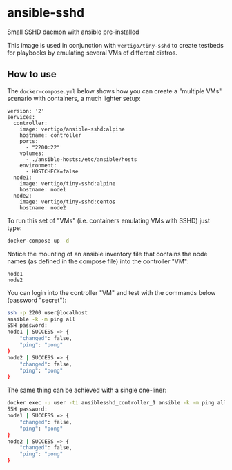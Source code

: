 # ansible-sshd
Small SSHD daemon with ansible pre-installed

This image is used in conjunction with `vertigo/tiny-sshd` to create testbeds for playbooks by emulating several VMs of different distros.

## How to use

The `docker-compose.yml` below shows how you can create a "multiple VMs" scenario with containers, a much lighter setup:

```
version: '2'
services:
  controller:
    image: vertigo/ansible-sshd:alpine
    hostname: controller
    ports:
      - "2200:22"
    volumes:
      - ./ansible-hosts:/etc/ansible/hosts
    environment:
      - HOSTCHECK=false
  node1:
    image: vertigo/tiny-sshd:alpine
    hostname: node1
  node2:
    image: vertigo/tiny-sshd:centos
    hostname: node2
```

To run this set of "VMs" (i.e. containers emulating VMs with SSHD) just type:

```sh
docker-compose up -d
```

Notice the mounting of an ansible inventory file that contains the node names (as defined in the compose file) into the controller "VM":

```
node1
node2
```

You can login into the controller "VM" and test with the commands below (password "secret"):

```sh
ssh -p 2200 user@localhost
ansible -k -m ping all
SSH password:
node1 | SUCCESS => {
    "changed": false,
    "ping": "pong"
}
node2 | SUCCESS => {
    "changed": false,
    "ping": "pong"
}
```

The same thing can be achieved with a single one-liner:

```sh
docker exec -u user -ti ansiblesshd_controller_1 ansible -k -m ping all
SSH password:
node1 | SUCCESS => {
    "changed": false,
    "ping": "pong"
}
node2 | SUCCESS => {
    "changed": false,
    "ping": "pong"
}
```


